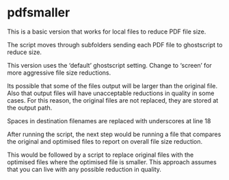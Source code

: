 # pdfsmaller
This is a basic version that works for local files to reduce PDF file
size.

The script moves through subfolders sending each PDF file to
ghostscript to reduce size.

This version uses the ‘default’ ghostscript setting. Change to ‘screen’
for more aggressive file size reductions.

Its possible that some of the files output will be larger than the
original file. Also that output files will have unacceptable reductions
in quality in some cases. For this reason, the original files are not
replaced, they are stored at the output path.

Spaces in destination filenames are replaced with underscores at line 18

After running the script, the next step would be running a file that
compares the original and optimised files to report on overall file
size reduction.

This would be followed by a script to replace original files with the
optimised files where the optimised file is smaller. This approach
assumes that you can live with any possible reduction in quality.
